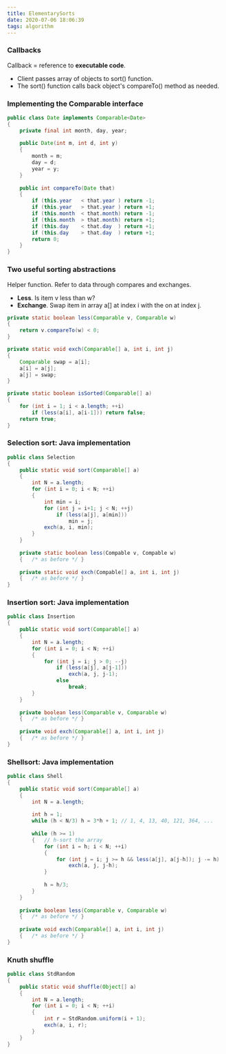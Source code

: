 ```yaml
---
title: ElementarySorts
date: 2020-07-06 18:06:39
tags: algorithm
---
```


### Callbacks

Callback = reference to **executable code**.

- Client passes array of objects to sort() function.
- The sort() function calls back object's compareTo() method as needed.

### Implementing the Comparable interface

```java
public class Date implements Comparable<Date>
{
    private final int month, day, year;
    
    public Date(int m, int d, int y)
    {
        month = m;
        day = d;
        year = y;
    }
    
    public int compareTo(Date that)
    {
        if (this.year	< that.year	) return -1;
        if (this.year	> that.year	) return +1;
        if (this.month	< that.month) return -1;
        if (this.month	> that.month) return +1;
        if (this.day	< that.day	) return +1;
        if (this.day	> that.day	) return +1;
        return 0;
    }
}
```

<!--more-->

### Two useful sorting abstractions

Helper function. Refer to data through compares and exchanges.

- **Less**. Is item v less than w?
- **Exchange**. Swap item in array a[] at index i with the on at index j.

```java
private static boolean less(Comparable v, Comparable w) 
{
    return v.compareTo(w) < 0;
}

private static void exch(Comparable[] a, int i, int j)
{
    Comparable swap = a[i];
    a[i] = a[j];
    a[j] = swap;
}

private static boolean isSorted(Comparable[] a)
{
    for (int i = 1; i < a.length; ++i)
        if (less(a[i], a[i-1])) return false;
    return true;
}
```

### Selection sort: Java implementation

```java
public class Selection
{
    public static void sort(Comparable[] a) 
    {
        int N = a.length;
        for (int i = 0; i < N; ++i) 
        {
            int min = i;
            for (int j = i+1; j < N; ++j)
                if (less(a[j], a[min]))
                    min = j;
            exch(a, i, min);
        }
    }
    
    private static boolean less(Compable v, Compable w)
    {	/* as before */	}
    
    private static void exch(Compable[] a, int i, int j)
    {	/* as before */	}
}
```

### Insertion sort: Java implementation

```java
public class Insertion
{
    public static void sort(Comparable[] a) 
    {
        int N = a.length;
        for (int i = 0; i < N; ++i)
        {
            for (int j = i; j > 0; --j)
                if (less(a[j], a[j-1]))
                    exch(a, j, j-1);
            	else
                    break;
        }
    }
    
    private boolean less(Comparable v, Comparable w)
    {	/* as before */	}
    
    private void exch(Comparable[] a, int i, int j)
    {	/* as before */	}
}
```

### Shellsort: Java implementation

```java
public class Shell
{
    public static void sort(Comparable[] a)
    {
        int N = a.length;
        
        int h = 1;
        while (h < N/3) h = 3*h + 1; // 1, 4, 13, 40, 121, 364, ...
        
        while (h >= 1) 
        {	// h-sort the array
            for (int i = h; i < N; ++i)
            {
                for (int j = i; j >= h && less(a[j], a[j-h]); j -= h)
                    exch(a, j, j-h);
            }
            
            h = h/3;
        }
    }
    
    private boolean less(Comparable v, Comparable w)
    {	/* as before */	}
    
    private void exch(Comparable[] a, int i, int j)
    {	/* as before */	}
}
```

### Knuth shuffle

```java
public class StdRandom
{
    public static void shuffle(Object[] a)
    {
        int N = a.length;
        for (int i = 0; i < N; ++i)
        {
            int r = StdRandom.uniform(i + 1);
            exch(a, i, r);
        }
    }
}
```





### 

